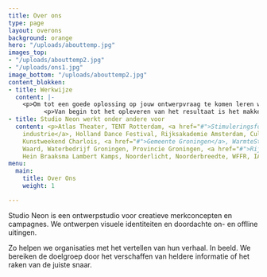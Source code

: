 ```yaml
---
title: Over ons
type: page
layout: overons
background: orange
hero: "/uploads/abouttemp.jpg"
images_top:
- "/uploads/abouttemp2.jpg"
- "/uploads/ons1.jpg"
image_bottom: "/uploads/abouttemp2.jpg"
content_blokken:
- title: Werkwijze
  content: |-
    <p>Om tot een goede oplossing op jouw ontwerpvraag te komen leren we de organisatie eerst graag goed kennen. We stellen (kritische) vragen en kaderen zo samen de vraag. Na de ontwerpfase presenteren we een sterk concept en verrassende uitingen die met oog voor detail zijn ontworpen.</p>
          <p>Van begin tot het opleveren van het resultaat is het makkelijk en snel contact houden.</p>
- title: Studio Neon werkt onder andere voor
  content: <p>Atlas Theater, TENT Rotterdam, <a href="#">Stimuleringsfonds Creative
    industrie</a>, Holland Dance Festival, Rijksakademie Amsterdam, Cultuurpakt Noord,
    Kunstweekend Charlois, <a href="#">Gemeente Groningen</a>, WarmteStad, Wold &
    Waard, Waterbedrijf Groningen, Provincie Groningen, <a href="#">Rijkswaterstaat</a>,
    Hein Braaksma Lambert Kamps, Noorderlicht, Noorderbreedte, WFFR, IABR</p>
menu:
  main:
    title: Over Ons
    weight: 1

---
```

Studio Neon is een ontwerpstudio voor creatieve merkconcepten en campagnes. We ontwerpen visuele identiteiten en doordachte on- en offline uitingen. 

Zo helpen we organisaties met het vertellen van hun verhaal. In beeld. We bereiken de doelgroep door het verschaffen van heldere informatie of het raken van de juiste snaar.